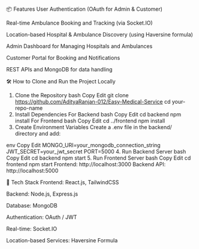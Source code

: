 
📦 Features
User Authentication (OAuth for Admin & Customer)

Real-time Ambulance Booking and Tracking (via Socket.IO)

Location-based Hospital & Ambulance Discovery (using Haversine formula)

Admin Dashboard for Managing Hospitals and Ambulances

Customer Portal for Booking and Notifications

REST APIs and MongoDB for data handling

🛠️ How to Clone and Run the Project Locally
1. Clone the Repository
bash
Copy
Edit
git clone https://github.com/AdityaRanjan-012/Easy-Medical-Service
cd your-repo-name
2. Install Dependencies
For Backend
bash
Copy
Edit
cd backend
npm install
For Frontend
bash
Copy
Edit
cd ../frontend
npm install
3. Create Environment Variables
Create a .env file in the backend/ directory and add:

env
Copy
Edit
MONGO_URI=your_mongodb_connection_string
JWT_SECRET=your_jwt_secret
PORT=5000
4. Run Backend Server
bash
Copy
Edit
cd backend
npm start
5. Run Frontend Server
bash
Copy
Edit
cd frontend
npm start
Frontend: http://localhost:3000
Backend API: http://localhost:5000

🧪 Tech Stack
Frontend: React.js, TailwindCSS

Backend: Node.js, Express.js

Database: MongoDB

Authentication: OAuth / JWT

Real-time: Socket.IO

Location-based Services: Haversine Formula

